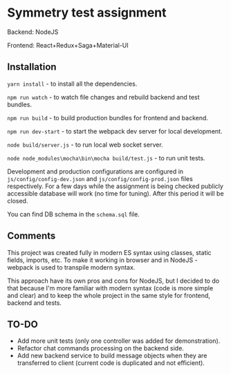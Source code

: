 # Symmetry test assignment

Backend: NodeJS

Frontend: React+Redux+Saga+Material-UI

## Installation

`yarn install` - to install all the dependencies.

`npm run watch` - to watch file changes and rebuild backend and test bundles.

`npm run build` - to build production bundles for frontend and backend.

`npm run dev-start` - to start the webpack dev server for local development.

`node build/server.js` - to run local web socket server.

`node node_modules\mocha\bin\mocha build/test.js` - to run unit tests.

Development and production configurations are configured in `js/config/config-dev.json` and `js/config/config-prod.json` 
files respectively. For a few days while the assignment is being checked publicly accessible database will work (no time 
for tuning). After this period it will be closed.

You can find DB schema in the `schema.sql` file.

## Comments

This project was created fully in modern ES syntax using classes, static fields, imports, etc. To make it working in 
browser and in NodeJS - webpack is used to transpile modern syntax. 

This approach have its own pros and cons for NodeJS, but I decided to do that because I'm more familiar with
modern syntax (code is more simple and clear) and to keep the whole project in the same style for frontend, 
backend and tests.

## TO-DO

- Add more unit tests (only one controller was added for demonstration).
- Refactor chat commands processing on the backend side.
- Add new backend service to build message objects when they are transferred to client (current code is duplicated and 
not efficient).